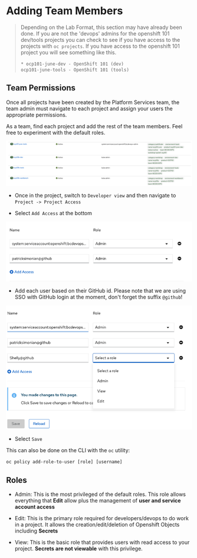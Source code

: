 # Adding Team Members

>Depending on the Lab Format, this section may have already been done. If you are not the 'devops' admins for the openshift 101 dev/tools projects you can check to see if you have access to the projects with `oc projects`. If you have access to the openshift 101 project you will see something like this. 
>```shell
>* ocp101-june-dev - OpenShift 101 (dev)
> ocp101-june-tools - OpenShift 101 (tools)
>```


## Team Permissions

Once all projects have been created by the Platform Services team, the team admin
must navigate to each project and assign your users the appropriate permissions. 

As a team, find each project and add the rest of the team members. Feel free to experiment with
the default roles.  

![](./images/01_projects.png)

- Once in the project, switch to `Developer view` and then navigate to `Project -> Project Access`

- Select `Add Access` at the bottom

![](./images/01_add_access.png)

- Add each user based on their GitHub id. Please note that we are using SSO with GitHub login at the moment, don't forget the suffix `@github`!

![](./images/01_edit.png)

- Select `Save`


This can also be done on the CLI with the `oc` utility: 

```shell
oc policy add-role-to-user [role] [username]
```

## Roles

- Admin: This is the most privileged of the default roles. This role allows everything that __Edit__ allow plus the management of __user and service account access__

- Edit: This is the primary role required for developers/devops to do work in a project. It allows the creation/edit/deletion of Openshift Objects including __Secrets__

- View: This is the basic role that provides users with read access to your project. __Secrets are not viewable__ with this privilege.